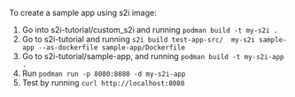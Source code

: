 To create a sample app using s2i image:
1. Go into s2i-tutorial/custom_s2i and running `podman build -t my-s2i .`
2. Go to s2i-tutorial and running `s2i build test-app-src/  my-s2i sample-app --as-dockerfile sample-app/Dockerfile`
3. Go to s2i-tutorial/sample-app, and running `podman build -t my-s2i-app .`
4. Run `podman run -p 8080:8080 -d my-s2i-app`
5. Test by running `curl http://localhost:8080`
